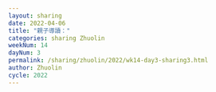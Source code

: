 ```yaml
---
layout: sharing
date: 2022-04-06
title: "親子導讀："
categories: sharing Zhuolin
weekNum: 14
dayNum: 3
permalink: /sharing/zhuolin/2022/wk14-day3-sharing3.html
author: Zhuolin
cycle: 2022
---
```

